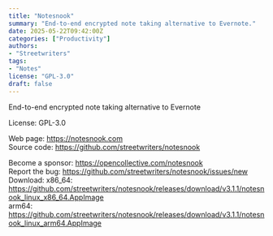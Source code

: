 ```yaml
---
title: "Notesnook"
summary: "End-to-end encrypted note taking alternative to Evernote."
date: 2025-05-22T09:42:00Z
categories: ["Productivity"]
authors:
- "Streetwriters"
tags:
- "Notes"
license: "GPL-3.0"
draft: false
---
```


End-to-end encrypted note taking alternative to Evernote

License: GPL-3.0

Web page: <https://notesnook.com>  
Source code: <https://github.com/streetwriters/notesnook>

Become a sponsor: <https://opencollective.com/notesnook>  
Report the bug: <https://github.com/streetwriters/notesnook/issues/new>  
Download:   x86_64: <https://github.com/streetwriters/notesnook/releases/download/v3.1.1/notesnook_linux_x86_64.AppImage>  
            arm64:  <https://github.com/streetwriters/notesnook/releases/download/v3.1.1/notesnook_linux_arm64.AppImage>
